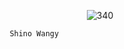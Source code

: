 <p align="center">
<img src="https://i.ibb.co/nsF4sdX/E8bu0-OKX0-Ao-WKKc.jpg" alt="340" width="lebar foto lu" 340"/>
</p>



                   Shino Wangy
